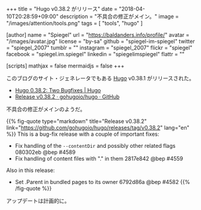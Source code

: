 +++
title = "Hugo v0.38.2 がリリース"
date = "2018-04-10T20:28:59+09:00"
description = "不具合の修正がメイン。"
image = "/images/attention/tools.png"
tags  = [ "tools", "hugo" ]

[author]
  name      = "Spiegel"
  url       = "https://baldanders.info/profile/"
  avatar    = "/images/avatar.jpg"
  license   = "by-sa"
  github    = "spiegel-im-spiegel"
  twitter   = "spiegel_2007"
  tumblr    = ""
  instagram = "spiegel_2007"
  flickr    = "spiegel"
  facebook  = "spiegel.im.spiegel"
  linkedin  = "spiegelimspiegel"
  flattr    = ""

[scripts]
  mathjax = false
  mermaidjs = false
+++

このブログのサイト・ジェネレータでもある [Hugo] v0.38.1 がリリースされた。

- [Hugo 0.38.2: Two Bugfixes | Hugo](https://gohugo.io/news/0.38.2-relnotes/)
- [Release v0.38.2 · gohugoio/hugo · GitHub](https://github.com/gohugoio/hugo/releases/tag/v0.38.2)

不具合の修正がメインのようだ。

{{% fig-quote type="markdown" title="Release v0.38.2" link="https://github.com/gohugoio/hugo/releases/tag/v0.38.2" lang="en" %}}
This is a bug-fix release with a couple of important fixes:

- Fix handling of the `--contentDir` and possibly other related flags 080302eb @bep #4589
- Fix handling of content files with "." in them 2817e842 @bep #4559

Also in this release:

- Set .Parent in bundled pages to its owner 6792d86a @bep #4582
{{% /fig-quote %}}

アップデートは計画的に。

[Hugo]: https://gohugo.io/ "The world’s fastest framework for building websites | Hugo"
